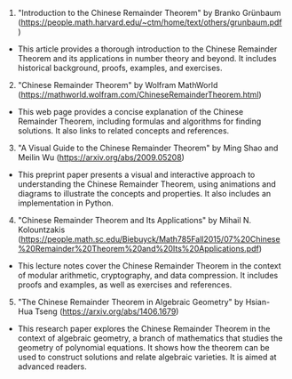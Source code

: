 

1. "Introduction to the Chinese Remainder Theorem" by Branko Grünbaum (https://people.math.harvard.edu/~ctm/home/text/others/grunbaum.pdf)
- This article provides a thorough introduction to the Chinese Remainder Theorem and its applications in number theory and beyond. It includes historical background, proofs, examples, and exercises.

2. "Chinese Remainder Theorem" by Wolfram MathWorld (https://mathworld.wolfram.com/ChineseRemainderTheorem.html)
- This web page provides a concise explanation of the Chinese Remainder Theorem, including formulas and algorithms for finding solutions. It also links to related concepts and references.

3. "A Visual Guide to the Chinese Remainder Theorem" by Ming Shao and Meilin Wu (https://arxiv.org/abs/2009.05208)
- This preprint paper presents a visual and interactive approach to understanding the Chinese Remainder Theorem, using animations and diagrams to illustrate the concepts and properties. It also includes an implementation in Python.

4. "Chinese Remainder Theorem and Its Applications" by Mihail N. Kolountzakis (https://people.math.sc.edu/Biebuyck/Math785Fall2015/07%20Chinese%20Remainder%20Theorem%20and%20Its%20Applications.pdf)
- This lecture notes cover the Chinese Remainder Theorem in the context of modular arithmetic, cryptography, and data compression. It includes proofs and examples, as well as exercises and references.

5. "The Chinese Remainder Theorem in Algebraic Geometry" by Hsian-Hua Tseng (https://arxiv.org/abs/1406.1679)
- This research paper explores the Chinese Remainder Theorem in the context of algebraic geometry, a branch of mathematics that studies the geometry of polynomial equations. It shows how the theorem can be used to construct solutions and relate algebraic varieties. It is aimed at advanced readers.
